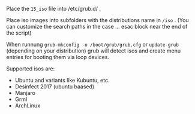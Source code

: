 Place the `15_iso` file into /etc/grub.d/ .

Place iso images into subfolders with the distributions name in `/iso` . (You can customize the search paths in the case ... esac block near the end of the script)

When runnung `grub-mkconfig -o /boot/grub/grub.cfg` or `update-grub` (depending on your distribution) grub will detect isos and create menu entries for booting them via loop devices. 

Supported isos are:
* Ubuntu and variants like Kubuntu, etc.
* Desinfect 2017 (ubuntu baased)
* Manjaro
* Grml
* ArchLinux